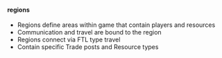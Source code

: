 #### regions

- Regions define areas within game that contain players and resources
- Communication and travel are bound to the region
- Regions connect via FTL type travel
- Contain specific Trade posts and Resource types
